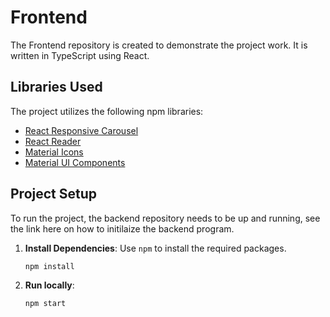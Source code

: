 # Frontend

The Frontend repository is created to demonstrate the project work. It is written in TypeScript using React.

## Libraries Used

The project utilizes the following npm libraries:

- [React Responsive Carousel](https://www.npmjs.com/package/react-responsive-carousel)
- [React Reader](https://www.npmjs.com/package/react-reader)
- [Material Icons](https://mui.com/material-ui/material-icons/)
- [Material UI Components](https://mui.com/material-ui/all-components/)

## Project Setup
To run the project, the backend repository needs to be up and running, see the link here on how to initilaize the backend program.

1. **Install Dependencies**: Use `npm` to install the required packages.
    ```bash
    npm install
    ```
2.  **Run locally**:
    ```bash
    npm start
    ```
